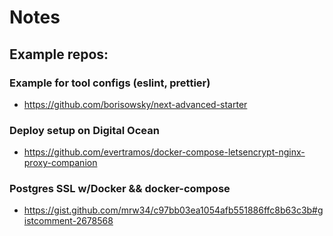 # Notes

## Example repos:

### Example for tool configs (eslint, prettier)

- https://github.com/borisowsky/next-advanced-starter

### Deploy setup on Digital Ocean

- https://github.com/evertramos/docker-compose-letsencrypt-nginx-proxy-companion

### Postgres SSL w/Docker && docker-compose

- https://gist.github.com/mrw34/c97bb03ea1054afb551886ffc8b63c3b#gistcomment-2678568
